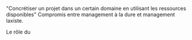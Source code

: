 "Concrétiser un projet dans un certain domaine en utilisant les ressources disponibles"
Compromis entre management à la dure et management laxiste.

Le rôle du 